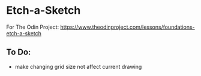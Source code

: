 # Etch-a-Sketch

For The Odin Project:
https://www.theodinproject.com/lessons/foundations-etch-a-sketch

## To Do:
- make changing grid size not affect current drawing
